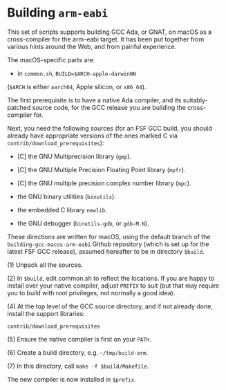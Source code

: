 # Building `arm-eabi` #

This set of scripts supports building GCC Ada, or GNAT, on macOS as a cross-compiler for the arm-eabi target. It has been put together from various hints around the Web, and from painful experience.

The macOS-specific parts are:

* in `common.sh`, `BUILD=$ARCH-apple-darwinNN`

(`$ARCH` is either `aarch64`, Apple silicon, or `x86_64`).

The first prerequisite is to have a native Ada compiler, and its suitably-patched source code, for the GCC release you are building the cross-compiler for.

Next, you need the following sources (for an FSF GCC build, you should already have appropriate versions of the ones marked C via `contrib/download_prerequisites`):

* [C] the GNU Multiprecision library (`gmp`).

* [C] the GNU Multiple Precision Floating Point library (`mpfr`).

* [C] the GNU multiple precision complex number library (`mpc`).

* the GNU binary utilities (`binutils`).

* the embedded C library `newlib`.

* the GNU debugger (`binutils-gdb`, or `gdb-M.N`).

These directions are written for macOS, using the default branch of the `building-gcc-macos-arm-eabi` Github repository (which is set up for the latest FSF GCC release), assumed hereafter to be in directory `$build`.

(1) Unpack all the sources.

(2) In `$build`, edit common.sh to reflect the locations. If you are happy to install over your native compiler, adjust `PREFIX` to suit (but that may require you to build with root privileges, not normally a good idea).

(4) At the top level of the GCC source directory, and if not already done, install the support libraries:

    contrib/download_prerequisites

(5) Ensure the native compiler is first on your `PATH`.

(6) Create a build directory, e.g. `~/tmp/build-arm`.

(7) In this directory, call `make -f $build/Makefile`.

The new compiler is now installed in `$prefix`.
